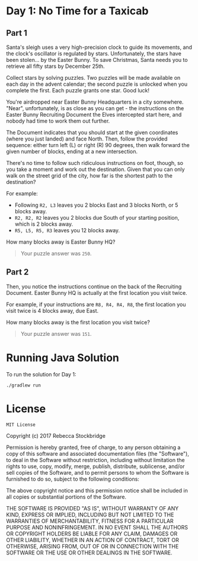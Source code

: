 # Day 1: No Time for a Taxicab

## Part 1

Santa's sleigh uses a very high-precision clock to guide its movements, and the clock's oscillator is regulated by stars. Unfortunately, the stars have been stolen... by the Easter Bunny. To save Christmas, Santa needs you to retrieve all fifty stars by December 25th.

Collect stars by solving puzzles. Two puzzles will be made available on each day in the advent calendar; the second puzzle is unlocked when you complete the first. Each puzzle grants one star. Good luck!

You're airdropped near Easter Bunny Headquarters in a city somewhere. "Near", unfortunately, is as close as you can get - the instructions on the Easter Bunny Recruiting Document the Elves intercepted start here, and nobody had time to work them out further.

The Document indicates that you should start at the given coordinates (where you just landed) and face North. Then, follow the provided sequence: either turn left (L) or right (R) 90 degrees, then walk forward the given number of blocks, ending at a new intersection.

There's no time to follow such ridiculous instructions on foot, though, so you take a moment and work out the destination. Given that you can only walk on the street grid of the city, how far is the shortest path to the destination?

For example:

- Following `R2, L3` leaves you 2 blocks East and 3 blocks North, or 5 blocks away.
- `R2, R2, R2` leaves you 2 blocks due South of your starting position, which is 2 blocks away.
- `R5, L5, R5, R3` leaves you 12 blocks away.

How many blocks away is Easter Bunny HQ?

> Your puzzle answer was `250`.

## Part 2

Then, you notice the instructions continue on the back of the Recruiting Document. Easter Bunny HQ is actually at the first location you visit twice.

For example, if your instructions are `R8, R4, R4, R8`, the first location you visit twice is 4 blocks away, due East.

How many blocks away is the first location you visit twice?

> Your puzzle answer was `151`.

# Running Java Solution

To run the solution for Day 1:

    ./gradlew run

# License

	MIT License

Copyright (c) 2017 Rebecca Stockbridge

Permission is hereby granted, free of charge, to any person obtaining a copy
of this software and associated documentation files (the "Software"), to deal
in the Software without restriction, including without limitation the rights
to use, copy, modify, merge, publish, distribute, sublicense, and/or sell
copies of the Software, and to permit persons to whom the Software is
furnished to do so, subject to the following conditions:

The above copyright notice and this permission notice shall be included in all
copies or substantial portions of the Software.

THE SOFTWARE IS PROVIDED "AS IS", WITHOUT WARRANTY OF ANY KIND, EXPRESS OR
IMPLIED, INCLUDING BUT NOT LIMITED TO THE WARRANTIES OF MERCHANTABILITY,
FITNESS FOR A PARTICULAR PURPOSE AND NONINFRINGEMENT. IN NO EVENT SHALL THE
AUTHORS OR COPYRIGHT HOLDERS BE LIABLE FOR ANY CLAIM, DAMAGES OR OTHER
LIABILITY, WHETHER IN AN ACTION OF CONTRACT, TORT OR OTHERWISE, ARISING FROM,
OUT OF OR IN CONNECTION WITH THE SOFTWARE OR THE USE OR OTHER DEALINGS IN THE
SOFTWARE.